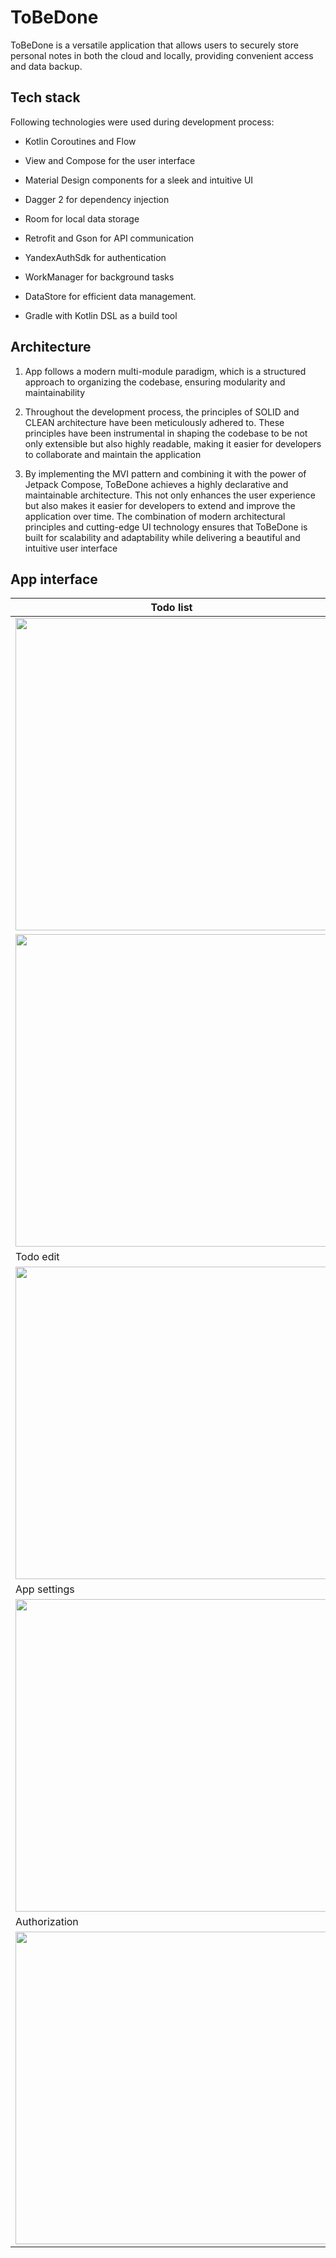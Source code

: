 # ToBeDone

ToBeDone is a versatile application that allows users to securely store
personal notes in both the cloud and locally, providing convenient
access and data backup.

## Tech stack

Following technologies were used during development process:

* Kotlin Coroutines and Flow

* View and Compose for the user interface

* Material Design components for a sleek and intuitive UI

* Dagger 2 for dependency injection

* Room for local data storage

* Retrofit and Gson for API communication

* YandexAuthSdk for authentication

* WorkManager for background tasks

* DataStore for efficient data management.

* Gradle with Kotlin DSL as a build tool

## Architecture

1) App follows a modern multi-module paradigm, which is a structured
   approach to organizing the codebase, ensuring modularity and
   maintainability

2) Throughout the development process, the principles of SOLID and CLEAN
   architecture have been meticulously adhered to. These principles have
   been instrumental in shaping the codebase to be not only extensible but
   also highly readable, making it easier for developers to collaborate and
   maintain the application

3) By implementing the MVI pattern and combining it with the power of
   Jetpack Compose, ToBeDone achieves a highly declarative and maintainable
   architecture. This not only enhances the user experience but also makes
   it easier for developers to extend and improve the application over
   time. The combination of modern architectural principles and
   cutting-edge UI technology ensures that ToBeDone is built for
   scalability and adaptability while delivering a beautiful and intuitive
   user interface

## App interface

| Todo list                                                                                                                                          |                                                                                                                                                     |
|----------------------------------------------------------------------------------------------------------------------------------------------------|-----------------------------------------------------------------------------------------------------------------------------------------------------|
| <img src="https://github.com/aenadgrleey/Mobile-Development-School-23-android-todo-app-aenadgrleey/blob/main/media/dark_main_1.png" width="500">   | <img src="https://github.com/aenadgrleey/Mobile-Development-School-23-android-todo-app-aenadgrleey/blob/main/media/light_main_1.png" width="500">   |
| <img src="https://github.com/aenadgrleey/Mobile-Development-School-23-android-todo-app-aenadgrleey/blob/main/media/dark_main_2.png" width="500">   | <img src="https://github.com/aenadgrleey/Mobile-Development-School-23-android-todo-app-aenadgrleey/blob/main/media/light_main_2.png" width="500">   |
| Todo edit                                                                                                                                          |                                                                                                                                                     |
| <img src="https://github.com/aenadgrleey/Mobile-Development-School-23-android-todo-app-aenadgrleey/blob/main/media/dark_edit.png" width="500">     | <img src="https://github.com/aenadgrleey/Mobile-Development-School-23-android-todo-app-aenadgrleey/blob/main/media/light_edit.png" width="500">     |
| App settings                                                                                                                                       |                                                                                                                                                     |
| <img src="https://github.com/aenadgrleey/Mobile-Development-School-23-android-todo-app-aenadgrleey/blob/main/media/dark_settings.png" width="500"> | <img src="https://github.com/aenadgrleey/Mobile-Development-School-23-android-todo-app-aenadgrleey/blob/main/media/light_settings.png" width="500"> |
| Authorization                                                                                                                                      |                                                                                                                                                     |
| <img src="https://github.com/aenadgrleey/Mobile-Development-School-23-android-todo-app-aenadgrleey/blob/main/media/dark_auth.png" width="500">     | <img src="https://github.com/aenadgrleey/Mobile-Development-School-23-android-todo-app-aenadgrleey/blob/main/media/light_auth.png" width="500">     |
